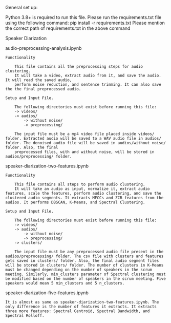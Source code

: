General set up:

Python 3.8+ is required to run this file. Please run the requirements.txt file using the following command:
pip install -r requirements.txt
Please mention the correct path of requirements.txt in the above command

Speaker Diarization

audio-preprocessing-analysis.ipynb

    Functionality

        This file contains all the preprocessing steps for audio clustering.
        It will take a video, extract audio from it, and save the audio. It will read the saved audio,
        perform noise reduction, and sentence trimming. It can also save the the final preprocessed audio.

    Setup and Input File.

        The following directories must exist before running this file:
        -> videos/
        -> audios/
            -> without noise/
            -> preprocessing/

        The input file must be a mp4 video file placed inside videos/ folder. Extracted audio will be saved to a WAV audio file in audios/ folder. The denoised audio file will be saved in audios/without noise/ folder. Also, the final
        preprocessed files, with and without noise, will be stored in audios/preprocessing/ folder. 

speaker-diarization-two-features.ipynb

    Functionality

        This file contains all steps to perform audio clustering.
        It will take an audio as input, normalize it, extract audio features, scale the features, perform audio clustering, and save the clustered audio segments. It extracts MFCCs and ZCR features from the audios. It performs DBSCAN, K-Means, and Spectral Clustering.

    Setup and Input File.

        The following directories must exist before running this file:
        -> videos/
        -> audios/
            -> without noise/
            -> preprocessing/
        -> clusters/

        The input file must be any preprocessed audio file present in the audios/preprocessing/ folder. The csv file with clusters and features gets saved in clusters/ folder. Also, the final audio segment files will be stored in clusters/ folder. The number of clusters in K-Means must be changed depending on the number of speakers in the scrum meeting. Similarly, min_clusters parameter of Spectral clustering must be modified based on the number of speakers in the scrum meeting. Five speakers would mean 5 min_clusters and 5 n_clusters. 

speaker-diarization-five-features.ipynb

    It is almost as same as speaker-diarization-two-features.ipynb. The only difference is the number of features it extracts. It extracts three more features: Spectral Centroid, Spectral Bandwidth, and Spectral Rolloff.
